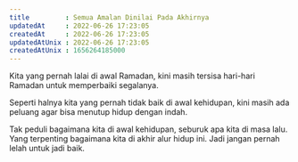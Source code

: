 ```yaml
---
title         : Semua Amalan Dinilai Pada Akhirnya
updatedAt     : 2022-06-26 17:23:05
createdAt     : 2022-06-26 17:23:05
updatedAtUnix : 2022-06-26 17:23:05
createdAtUnix : 1656264185000 
---
```


Kita yang pernah lalai di awal Ramadan, kini masih tersisa hari-hari Ramadan untuk memperbaiki segalanya.

Seperti halnya kita yang pernah tidak baik di awal kehidupan, kini masih ada peluang agar bisa menutup hidup dengan indah.

Tak peduli bagaimana kita di awal kehidupan, seburuk apa kita di masa lalu. Yang terpenting bagaimana kita di akhir alur hidup ini. Jadi jangan pernah lelah untuk jadi baik.
